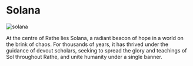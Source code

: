 # Solana

![solana](https://d2hl7maqck52px.cloudfront.net/world-of-rathe/solana/solana.webp)

At the centre of Rathe lies Solana, a radiant beacon of hope in a world on the brink of chaos. For thousands of years, it has thrived under the guidance of devout scholars, seeking to spread the glory and teachings of Sol throughout Rathe, and unite humanity under a single banner.
